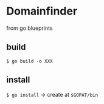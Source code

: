 # Domainfinder

from go blueprints

## build

`$ go build -o XXX`

## install

`$ go install` -> create at `$GOPAT/bin`
